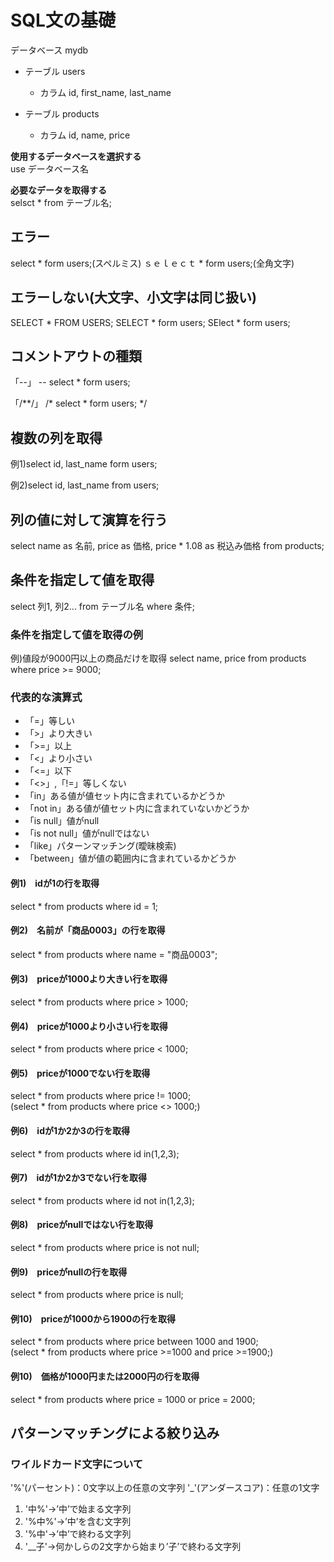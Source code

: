 # SQL文の基礎
データベース mydb<br>
- テーブル users
  - カラム id, first_name, last_name

- テーブル products
  - カラム id, name, price

**使用するデータベースを選択する**<br>
use データベース名

**必要なデータを取得する**<br>
selsct * from テーブル名; 

## エラー
select * form users;(スペルミス)
ｓｅｌｅｃｔ * form users;(全角文字)

## エラーしない(大文字、小文字は同じ扱い)
SELECT * FROM USERS;
SELECT * form users;
SElect * form users;
## コメントアウトの種類
「--」
-- select * form users;

「/**/」
/* select * form users; */

## 複数の列を取得
例1)select id, last_name form users;

例2)select
  id,
  last_name
from
  users;

## 列の値に対して演算を行う
select 
  name as 名前,
  price as 価格,
  price * 1.08 as 税込み価格
from
  products;

  ## 条件を指定して値を取得
  select 列1, 列2... from テーブル名 where 条件;

  ### 条件を指定して値を取得の例
  例)値段が9000円以上の商品だけを取得
  select name, price from products where price >= 9000;

  ### 代表的な演算式
  - 「=」等しい
  - 「>」より大きい
  - 「>=」以上
  - 「<」より小さい
  - 「<=」以下
  - 「<>」,「!=」等しくない
  - 「in」ある値が値セット内に含まれているかどうか
  - 「not in」ある値が値セット内に含まれていないかどうか
  - 「is null」値がnull
  - 「is not null」値がnullではない
  - 「like」パターンマッチング(曖昧検索)
  - 「between」値が値の範囲内に含まれているかどうか

#### 例1)　idが1の行を取得
select * from products where id = 1;

#### 例2)　名前が「商品0003」の行を取得
select * from products where name = "商品0003";

#### 例3)　priceが1000より大きい行を取得
select * from products where price > 1000;

#### 例4)　priceが1000より小さい行を取得
select * from products where price < 1000;

#### 例5)　priceが1000でない行を取得
select * from products where price != 1000;<br>
(select * from products where price <> 1000;)

#### 例6)　idが1か2か3の行を取得
select * from products where id in(1,2,3);

#### 例7)　idが1か2か3でない行を取得
select * from products where id not in(1,2,3);

#### 例8)　priceがnullではない行を取得
select * from products where price is not null;

#### 例9)　priceがnullの行を取得
select * from products where price is null;

#### 例10)　priceが1000から1900の行を取得
select * from products where price between 1000 and 1900;<br>
(select * from products where price >=1000 and price >=1900;)
#### 例10)　価格が1000円または2000円の行を取得
select * from products where price = 1000 or price = 2000;

## パターンマッチングによる絞り込み
### ワイルドカード文字について
  '%'(パーセント)：0文字以上の任意の文字列
  '_'(アンダースコア)：任意の1文字
  1. '中%'→’中’で始まる文字列
  1. '%中%'→’中’を含む文字列
  1. '%中'→’中’で終わる文字列
  1. '__子'→何かしらの2文字から始まり’子’で終わる文字列